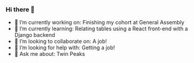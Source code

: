 ### Hi there 👋



- 🔭 I’m currently working on: 
  Finishing my cohort at General Assembly
- 🌱 I’m currently learning: 
  Relating tables using a React front-end with a Django backend
- 👯 I’m looking to collaborate on:
  A job!
- 🤔 I’m looking for help with: 
  Getting a job!
- 💬 Ask me about: Twin Peaks

